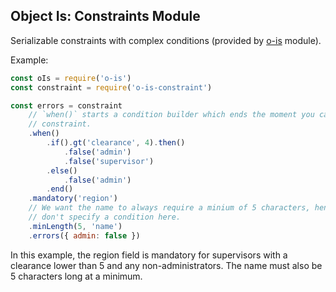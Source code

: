 ## Object Is: Constraints Module
Serializable constraints with complex conditions (provided by [o-is][1]
module).

Example:
```javascript
const oIs = require('o-is')
const constraint = require('o-is-constraint')

const errors = constraint
	// `when()` starts a condition builder which ends the moment you call a
	// constraint.
	.when()
		.if().gt('clearance', 4).then()
			.false('admin')
			.false('supervisor')
		.else()
			.false('admin')
		.end()
	.mandatory('region')
	// We want the name to always require a minium of 5 characters, hence we
	// don't specify a condition here.
	.minLength(5, 'name')
	.errors({ admin: false })
```
In this example, the region field is mandatory for supervisors with a clearance
lower than 5 and any non-administrators. The name must also be 5 characters
long at a minimum.

[1]: https://github.com/AGhost-7/o-is/tree/master/packages/o-is
